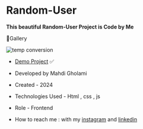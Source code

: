 # Random-User

**This beautiful Random-User Project is Code by Me**

📸Gallery

![temp conversion](https://github.com/user-attachments/assets/65f18c5b-0ff3-4f79-958c-38cfaf67e879)


- [Demo Project]() ✅

- Developed by Mahdi Gholami

- Created - 2024

- Technologies Used - Html , css , js

- Role - Frontend

- How to reach me : with my [instagram](https://www.instagram.com/mahdi_gholami_web) and [linkedin](https://www.linkedin.com/in/mahdi-gholami-developer)
